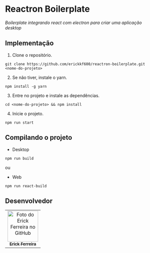 # Reactron Boilerplate
*Boilerplate integrando react com electron para criar uma aplicação desktop*
<br/>
## Implementação

1. Clone o repositório.
```
git clone https://github.com/erickkf600/reactron-boilerplate.git <nome-do-projeto>
```
2. Se não tiver, instale o yarn.
```
npm install -g yarn
```
3. Entre no projeto e instale as dependências.
```
cd <nome-do-projeto> && npm install
```
4. Inicie o projeto.
```
npm run start
```

## Compilando o projeto
* Desktop
```
npm run build
```
<p>ou</p>

* Web
```
npm run react-build
```

## Desenvolvedor

<table>
  <tr>
    <td align="center">
      <a href="#">
        <img src="https://avatars3.githubusercontent.com/u/35529628" width="100px;" alt="Foto do Erick Ferreira no GitHub"/><br>
        <sub>
          <b>Erick Ferreira</b>
        </sub>
      </a>
    </td>
  </tr>
</table>